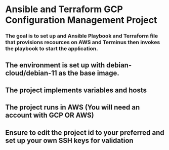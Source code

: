 # Ansible and Terraform GCP Configuration Management Project

### The goal is to set up and Ansible Playbook and Terraform file that provisions recources on AWS and Terminus then  invokes the playbook to start the application.

## The environment is set up with debian-cloud/debian-11 as the base image.

## The project implements variables and hosts

## The project runs in AWS (You will need an account with GCP OR AWS)

## Ensure to edit the project id to your preferred and set up your own SSH keys for validation
